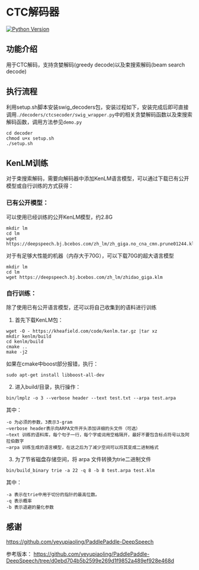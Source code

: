 # CTC解码器
[![Python Version](https://img.shields.io/badge/Python-3-blue.svg)](https://www.python.org/)

## 功能介绍
用于CTC解码，支持贪婪解码(greedy decode)以及束搜索解码(beam search decode)

## 执行流程
利用setup.sh脚本安装swig_decoders包，安装过程如下，安装完成后即可直接调用`./decoders/ctcsecoder/swig_wrapper.py`中的相关贪婪解码函数以及束搜索解码函数，调用方法参见`demo.py`
```
cd decoder
chmod u+x setup.sh
./setup.sh
```

## KenLM训练
对于束搜索解码，需要向解码器中添加KenLM语言模型，可以通过下载已有公开模型或自行训练的方式获得：
### 已有公开模型：
可以使用已经训练的公开KenLM模型，约2.8G
```
mkdir lm
cd lm
wget https://deepspeech.bj.bcebos.com/zh_lm/zh_giga.no_cna_cmn.prune01244.klm
```

对于有足够大性能的机器（内存大于70G），可以下载70G的超大语言模型
```
mkdir lm
cd lm
wget https://deepspeech.bj.bcebos.com/zh_lm/zhidao_giga.klm
```
### 自行训练：
除了使用已有公开语言模型，还可以将自己收集到的语料进行训练
1. 首先下载KenLM包：
```
wget -O - https://kheafield.com/code/kenlm.tar.gz |tar xz
mkdir kenlm/build
cd kenlm/build
cmake ..
make -j2
```
如果在cmake中boost部分报错，执行：
```
sudo apt-get install libboost-all-dev
```

2. 进入build/目录，执行操作：
```
bin/lmplz -o 3 --verbose header --text test.txt --arpa test.arpa
```
其中：
```
-o 为必须的参数，3表示3-gram
–verbose header表示向ARPA文件开头添加详细的头文件（可选）
–text 训练的语料库，每个句子一行，每个字或词用空格隔开，最好不要包含标点符号以及阿拉伯数字
–arpa 训练生成的语言模型，在这之后为了减少空间可以将其变成二进制格式
```

3. 为了节省磁盘存储空间，将 arpa 文件转换为trie二进制文件
```
bin/build_binary trie -a 22 -q 8 -b 8 test.arpa test.klm
```
其中：
```
-a 表示在trie中用于切分的指针的最高位数。
-q 表示概率
-b 表示退避的量化参数
```

## 感谢
https://github.com/yeyupiaoling/PaddlePaddle-DeepSpeech

参考版本：
https://github.com/yeyupiaoling/PaddlePaddle-DeepSpeech/tree/d0ebd704b5b2599e269d1f9852a489ef928e468d